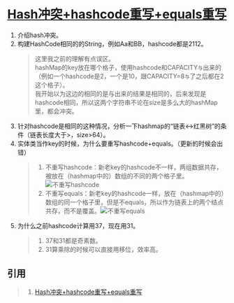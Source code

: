 # [Hash冲突+hashcode重写+equals重写](https://mp.weixin.qq.com/s/1V304OsOPPuBdI6GAzBUYQ)

1. 介绍hash冲突。
2. 构建HashCode相同的的String，例如Aa和BB，hashcode都是2112。
    >这里我之前的理解有点误区。  
    >hashMap的key放在哪个格子，使用hashcode和CAPACITY`与`出来的（例如一个hashcode是2，一个是10，跟CAPACITY=8`与`了之后都在2这个格子）。  
    >我开始以为这边的相同的是与出来的结果是相同的，后来发现是hashcode相同，所以这两个字符串不论在size是多么大的hashMap里，都会冲突。  
3. 针对hashcode是相同的这种情况，分析一下hashmap的“链表<->红黑树”的条件（链表长度大于>，size>64）。
4. 实体类当作key的时候，为什么要重写hashcode+equals。（更新的时候会出错）
    >1. 不重写hashcode：新老key的hashcode不一样，两组数据共存，被放在（hashmap中的）数组的不同的两个格子里。![不重写hashcode](https://mmbiz.qpic.cn/mmbiz_png/lnCqjsQ6QHeHKjcpvlHpKNLxF11ELa8awpkjEbSUljDkicTEKCKK5gRprfcicdpicyxCPJGC84MicCF57NliaHOnKhA/640?wx_fmt=png&tp=webp&wxfrom=5&wx_lazy=1&wx_co=1)
    >2. 不重写equals：新老key的hashcode一样，放在（hashmap中的）数组的同一个格子里，但是不equals，所以作为链表上的两个结点共存，而不是覆盖。![不重写equals](https://mmbiz.qpic.cn/mmbiz_png/lnCqjsQ6QHeHKjcpvlHpKNLxF11ELa8aXlXXZSJvl1fr3pmhia56qOYhtEzyDdIBW6eoHQicYxDd4EFhY4c5HWYQ/640?wx_fmt=png&tp=webp&wxfrom=5&wx_lazy=1&wx_co=1)
5. 为什么之前hashcode计算用37，现在用31。
   >1. 37和31都是奇素数。
   >2. 31算乘除的时候可以直接用移位，效率高。

## 引用
>1. [Hash冲突+hashcode重写+equals重写](https://mp.weixin.qq.com/s/1V304OsOPPuBdI6GAzBUYQ)